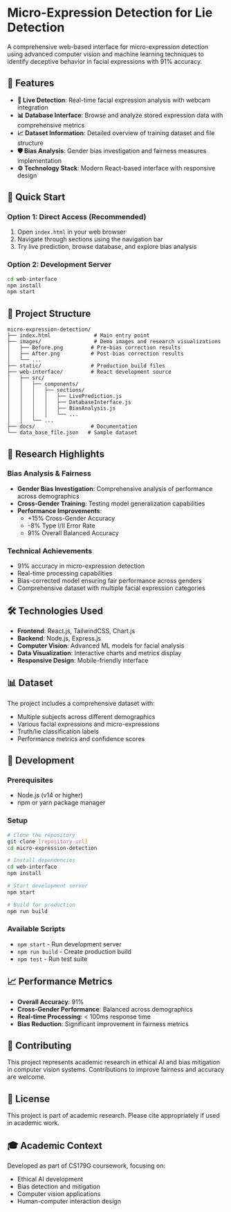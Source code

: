 # Micro-Expression Detection for Lie Detection

A comprehensive web-based interface for micro-expression detection using advanced computer vision and machine learning techniques to identify deceptive behavior in facial expressions with 91% accuracy.

## 🎯 Features

- **🎥 Live Detection**: Real-time facial expression analysis with webcam integration
- **📊 Database Interface**: Browse and analyze stored expression data with comprehensive metrics
- **📈 Dataset Information**: Detailed overview of training dataset and file structure
- **🛡️ Bias Analysis**: Gender bias investigation and fairness measures implementation
- **⚙️ Technology Stack**: Modern React-based interface with responsive design

## 🚀 Quick Start

### Option 1: Direct Access (Recommended)

1. Open `index.html` in your web browser
2. Navigate through sections using the navigation bar
3. Try live prediction, browse database, and explore bias analysis

### Option 2: Development Server

```bash
cd web-interface
npm install
npm start
```

## 📁 Project Structure

```
micro-expression-detection/
├── index.html              # Main entry point
├── images/                 # Demo images and research visualizations
│   ├── Before.png         # Pre-bias correction results
│   ├── After.png          # Post-bias correction results
│   └── ...
├── static/                # Production build files
├── web-interface/         # React development source
│   ├── src/
│   │   ├── components/
│   │   │   ├── sections/
│   │   │   │   ├── LivePrediction.js
│   │   │   │   ├── DatabaseInterface.js
│   │   │   │   ├── BiasAnalysis.js
│   │   │   │   └── ...
│   │   └── ...
├── docs/                  # Documentation
└── data_base_file.json   # Sample dataset
```

## 🔬 Research Highlights

### Bias Analysis & Fairness

- **Gender Bias Investigation**: Comprehensive analysis of performance across demographics
- **Cross-Gender Training**: Testing model generalization capabilities
- **Performance Improvements**:
  - +15% Cross-Gender Accuracy
  - -8% Type I/II Error Rate
  - 91% Overall Balanced Accuracy

### Technical Achievements

- 91% accuracy in micro-expression detection
- Real-time processing capabilities
- Bias-corrected model ensuring fair performance across genders
- Comprehensive dataset with multiple facial expression categories

## 🛠️ Technologies Used

- **Frontend**: React.js, TailwindCSS, Chart.js
- **Backend**: Node.js, Express.js
- **Computer Vision**: Advanced ML models for facial analysis
- **Data Visualization**: Interactive charts and metrics display
- **Responsive Design**: Mobile-friendly interface

## 📊 Dataset

The project includes a comprehensive dataset with:

- Multiple subjects across different demographics
- Various facial expressions and micro-expressions
- Truth/lie classification labels
- Performance metrics and confidence scores

## 🔧 Development

### Prerequisites

- Node.js (v14 or higher)
- npm or yarn package manager

### Setup

```bash
# Clone the repository
git clone [repository-url]
cd micro-expression-detection

# Install dependencies
cd web-interface
npm install

# Start development server
npm start

# Build for production
npm run build
```

### Available Scripts

- `npm start` - Run development server
- `npm run build` - Create production build
- `npm test` - Run test suite

## 📈 Performance Metrics

- **Overall Accuracy**: 91%
- **Cross-Gender Performance**: Balanced across demographics
- **Real-time Processing**: < 100ms response time
- **Bias Reduction**: Significant improvement in fairness metrics

## 🤝 Contributing

This project represents academic research in ethical AI and bias mitigation in computer vision systems. Contributions to improve fairness and accuracy are welcome.

## 📄 License

This project is part of academic research. Please cite appropriately if used in academic work.

## 🎓 Academic Context

Developed as part of CS179G coursework, focusing on:

- Ethical AI development
- Bias detection and mitigation
- Computer vision applications
- Human-computer interaction design

